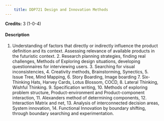 ```yaml
---
    title: DDP721 Design and Innovation Methods
---
```

**Credits:** 3 (1-0-4)



#### Description 
1. Understanding of factors that directly or indirectly influence the product definition and its context. Assessing relevance of available products in the futuristic context. 2. Research planning strategies, finding real challenges, Methods of Exploring design situations, developing questionnaires for interviewing users. 3. Searching for visual inconsistencies, 4. Creativity methods, Brainstorming, Synectics, 5. Issue Tree, Mind Mapping, 6. Story Boarding, Image boarding 7. Six- Thinking Hats, Harvey Cards, Lotus Blossom, COCD, 8. Lateral Thinking, Wishful Thinking. 9. Specification writing, 10. Methods of exploring problem structure, Product-environment and Product-component interaction, 11. Alexanders method of determining components, 12. Interaction Matrix and net, 13. Analysis of interconnected decision areas, System innovation, 14. Functional Innovation by boundary shifting, through boundary searching and experimentation.